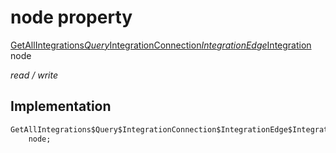 


# node property






[GetAllIntegrations$Query$IntegrationConnection$IntegrationEdge$Integration](../../package-yonomi_sdk_dart_graphql_accounts_account_queries.graphql/GetAllIntegrations$Query$IntegrationConnection$IntegrationEdge$Integration-class.md) node
  
_read / write_






## Implementation

```dart
GetAllIntegrations$Query$IntegrationConnection$IntegrationEdge$Integration
    node;


```







